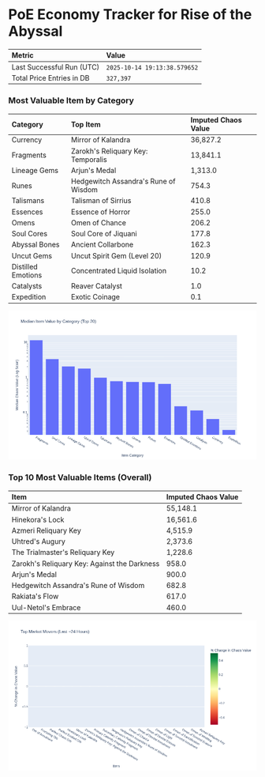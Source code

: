 # PoE Economy Tracker for Rise of the Abyssal

<!-- START_MAINTENANCE -->
| Metric | Value |
|:---|:---|
| Last Successful Run (UTC) | `2025-10-14 19:13:38.579652` |
| Total Price Entries in DB | `327,397` |

<!-- END_MAINTENANCE -->

<!-- START_DATAFRAME_DEBUG -->
<!-- END_DATAFRAME_DEBUG -->

<!-- START_CATEGORY_ANALYSIS -->
### Most Valuable Item by Category
| Category | Top Item | Imputed Chaos Value |
| :--- | :--- | :--- |
| Currency | Mirror of Kalandra | 36,827.2 |
| Fragments | Zarokh's Reliquary Key: Temporalis | 13,841.1 |
| Lineage Gems | Arjun's Medal | 1,313.0 |
| Runes | Hedgewitch Assandra's Rune of Wisdom | 754.3 |
| Talismans | Talisman of Sirrius | 410.8 |
| Essences | Essence of Horror | 255.0 |
| Omens | Omen of Chance | 206.2 |
| Soul Cores | Soul Core of Jiquani | 177.8 |
| Abyssal Bones | Ancient Collarbone | 162.3 |
| Uncut Gems | Uncut Spirit Gem (Level 20) | 120.9 |
| Distilled Emotions | Concentrated Liquid Isolation | 10.2 |
| Catalysts | Reaver Catalyst | 1.0 |
| Expedition | Exotic Coinage | 0.1 |


![Category Analysis Chart](charts/category_analysis.png)
<!-- END_ANALYSIS -->

<!-- START_ANALYSIS -->
### Top 10 Most Valuable Items (Overall)
| Item | Imputed Chaos Value |
| :--- | :--- |
| Mirror of Kalandra | 55,148.1 |
| Hinekora's Lock | 16,561.6 |
| Azmeri Reliquary Key | 4,515.9 |
| Uhtred's Augury | 2,373.6 |
| The Trialmaster's Reliquary Key | 1,228.6 |
| Zarokh's Reliquary Key: Against the Darkness | 958.0 |
| Arjun's Medal | 900.0 |
| Hedgewitch Assandra's Rune of Wisdom | 682.8 |
| Rakiata's Flow | 617.0 |
| Uul-Netol's Embrace | 460.0 |


![Market Movers Chart](charts/market_movers.png)
<!-- END_ANALYSIS -->
